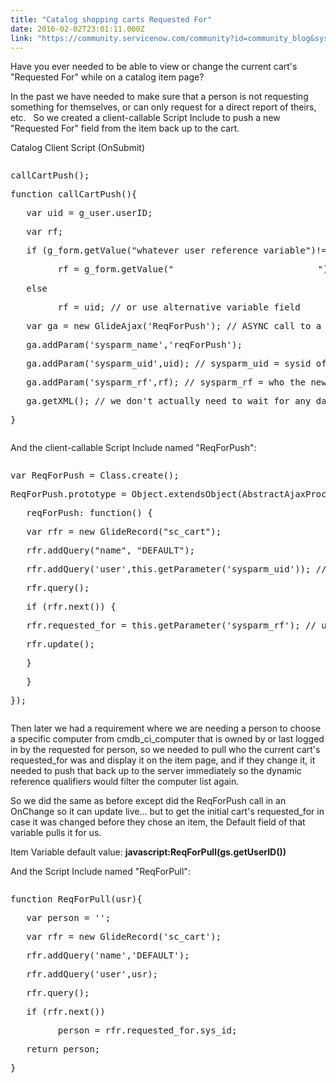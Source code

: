 ```yaml
---
title: "Catalog shopping carts Requested For"
date: 2016-02-02T23:01:11.000Z
link: "https://community.servicenow.com/community?id=community_blog&sys_id=563eae6ddbd0dbc01dcaf3231f96195b"
---
```

<p>Have you ever needed to be able to view or change the current cart's "Requested For" while on a catalog item page?</p><p>In the past we have needed to make sure that a person is not requesting something for themselves, or can only request for a direct report of theirs, etc.   So we created a client-callable Script Include to push a new "Requested For" field from the item back up to the cart.</p><p>Catalog Client Script (OnSubmit)</p><pre __default_attr="javascript" __jive_macro_name="code" class="jive_macro_code _jivemacro_uid_14544308682908364 jive_text_macro" data-renderedposition="92_8_1192_224" jivemacro_uid="_14544308682908364"><p>callCartPush();</p><p>function callCartPush(){</p><p>   var uid = g_user.userID;</p><p>   var rf;</p><p>   if (g_form.getValue("whatever user reference variable")!="")</p><p>         rf = g_form.getValue("<span style="color: rgba(0, 0, 0, 0); font-family: Consolas, 'Courier New', Courier, mono, serif; font-size: 12px;">whatever user reference variable</span>");</p><p>   else</p><p>         rf = uid; // or use alternative variable field</p><p>   var ga = new GlideAjax('ReqForPush'); // ASYNC call to a server-side script</p><p>   ga.addParam('sysparm_name','reqForPush');</p><p>   ga.addParam('sysparm_uid',uid); // sysparm_uid = sysid of current logged on user, to find the cart</p><p>   ga.addParam('sysparm_rf',rf); // sysparm_rf = who the new requested_for should be</p><p>   ga.getXML(); // we don't actually need to wait for any data back from the server for this to work</p><p>}</p></pre><p>And the client-callable Script Include named "ReqForPush":</p><pre __default_attr="javascript" __jive_macro_name="code" class="_jivemacro_uid_14544307416444374 jive_macro_code jive_text_macro" data-renderedposition="337_8_1192_208" jivemacro_uid="_14544307416444374"><p>var ReqForPush = Class.create();</p><p>ReqForPush.prototype = Object.extendsObject(AbstractAjaxProcessor, {</p><p>   reqForPush: function() {</p><p>   var rfr = new GlideRecord("sc_cart");</p><p>   rfr.addQuery("name", "DEFAULT");</p><p>   rfr.addQuery('user',this.getParameter('sysparm_uid')); // will locate any currently open carts with the currently logged in user</p><p>   rfr.query();</p><p>   if (rfr.next()) {</p><p>   rfr.requested_for = this.getParameter('sysparm_rf'); // updates the requested_for on the cart to the value passed by the client script</p><p>   rfr.update();</p><p>   }</p><p>   }</p><p>});</p></pre><p></p><p>Then later we had a requirement where we are needing a person to choose a specific computer from cmdb_ci_computer that is owned by or last logged in by the requested for person, so we needed to pull who the current cart's requested_for was and display it on the item page, and if they change it, it needed to push that back up to the server immediately so the dynamic reference qualifiers would filter the computer list again.</p><p>So we did the same as before except did the ReqForPush call in an OnChange so it can update live... but to get the initial cart's requested_for in case it was changed before they chose an item, the Default field of that variable pulls it for us.</p><p>Item Variable default value: <strong>javascript:ReqForPull(gs.getUserID())</strong></p><p>And the Script Include named "ReqForPull":</p><pre __default_attr="javascript" __jive_macro_name="code" class="jive_macro_code jive_text_macro _jivemacro_uid_14544321154444349" data-renderedposition="713_8_1192_160" jivemacro_uid="_14544321154444349"><p>function ReqForPull(usr){</p><p>   var person = '';</p><p>   var rfr = new GlideRecord('sc_cart');</p><p>   rfr.addQuery('name','DEFAULT');</p><p>   rfr.addQuery('user',usr);</p><p>   rfr.query();</p><p>   if (rfr.next())</p><p>         person = rfr.requested_for.sys_id;</p><p>   return person;</p><p>}</p></pre>